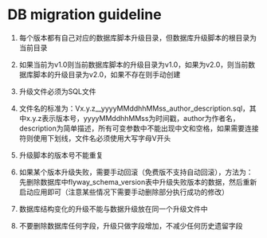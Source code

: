 # DB migration guideline

1. 每个版本都有自己对应的数据库脚本升级目录，但数据库升级脚本的根目录为当前目录

2. 如果当前为v1.0则当前数据库脚本的升级目录为v1.0，如果为v2.0，则当前数据库脚本的升级目录为v2.0，如果不存在则手动创建

3. 升级文件必须为SQL文件

4. 文件名的标准为：Vx.y.z__yyyyMMddhhMMss_author_description.sql，其中x.y.z表示版本号，yyyyMMddhhMMss为时间戳，author为作者名，description为简单描述，所有可变参数中不能出现中文和空格，如果需要连接符则使用下划线，文件名必须使用大写字母V开头

5. 升级脚本的版本号不能重复

6. 如果某个版本升级失败，需要手动回滚（免费版不支持自动回滚），方法为：先删除数据库中flyway_schema_version表中升级失败版本的数据，然后重新启动应用即可（注意某些情况下需要手动删除部分执行成功的修改）

7. 数据库结构变化的升级不能与数据升级放在同一个升级文件中

8. 不要删除数据库任何字段，升级只做字段增加，不减少任何历史遗留字段
